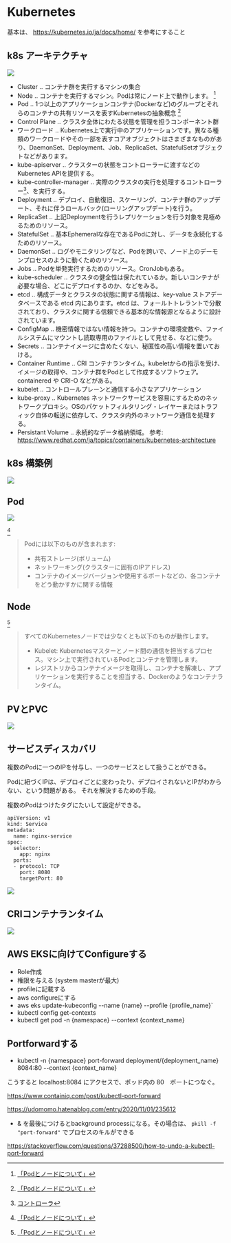 # Kubernetes

基本は、 https://kubernetes.io/ja/docs/home/ を参考にすること

## k8s アーキテクチャ

<img src="./assets/k8s-concept.drawio.png" >


* Cluster .. コンテナ群を実行するマシンの集合
* Node .. コンテナを実行するマシン。Podは常にノード上で動作します。 [^1]
* Pod .. 1つ以上のアプリケーションコンテナ(Dockerなど)のグループとそれらのコンテナの共有リソースを表すKubernetesの抽象概念 [^1]
* Control Plane .. クラスタ全体にわたる状態を管理を担うコンポーネント群
* ワークロード .. Kubernetes上で実行中のアプリケーションです。異なる種類のワークロードやその一部を表すコアオブジェクトはさまざまなものがあり、DaemonSet、Deployment、Job、ReplicaSet、StatefulSetオブジェクトなどがあります。
* kube-apiserver .. クラスターの状態をコントローラーに渡すなどの Kubernetes APIを提供する。
* kube-controller-manager .. 実際のクラスタの実行を処理するコントローラー[^2]、を実行する。
* Deployment .. デプロイ、自動復旧、スケーリング、コンテナ群のアップデート、それに伴うロールバック(ローリングアップデート)を行う。
* ReplicaSet .. 上記Deploymentを行うレプリケーションを行う対象を見極めるためのリソース。
* StatefulSet .. 基本Ephemeralな存在であるPodに対し、データを永続化するためのリソース。
* DaemonSet .. ログやモニタリングなど、Podを跨いで、ノード上のデーモンプロセスのように動くためのリソース。
* Jobs .. Podを単発実行するためのリソース。CronJobもある。
* kube-scheduler .. クラスタの健全性は保たれているか。新しいコンテナが必要な場合、どこにデプロイするのか、などをみる。
* etcd .. 構成データとクラスタの状態に関する情報は、key-value ストアデータベースである etcd 内にあります。etcd は、フォールトトレラントで分散されており、クラスタに関する信頼できる基本的な情報源となるように設計されています。
* ConfigMap .. 機密情報ではない情報を持つ。コンテナの環境変数や、ファイルシステムにマウントし読取専用のファイルとして見せる、などに使う。
* Secrets .. コンテナイメージに含めたくない、秘匿性の高い情報を置いておける。
* Container Runtime .. CRI コンテナランタイム。kubeletからの指示を受け、イメージの取得や、コンテナ群をPodとして作成するソフトウェア。containered や CRI-O などがある。
* kubelet .. コントロールプレーンと通信する小さなアプリケーション
* kube-proxy .. Kubernetes ネットワークサービスを容易にするためのネットワークプロキシ。OSのパケットフィルタリング・レイヤーまたはトラフィック自体の転送に依存して、クラスタ内外のネットワーク通信を処理する。
* Persistant Volume .. 永続的なデータ格納領域。
参考: https://www.redhat.com/ja/topics/containers/kubernetes-architecture

## k8s 構築例

<img src="./assets/k8s-example.drawio.svg" />

## Pod 

<img src="./assets/k8s-pod.drawio.png" >

 [^1]
> Podには以下のものが含まれます:
> * 共有ストレージ(ボリューム)
> * ネットワーキング(クラスターに固有のIPアドレス)
> * コンテナのイメージバージョンや使用するポートなどの、各コンテナをどう動かすかに関する情報

## Node 
 [^1]
> すべてのKubernetesノードでは少なくとも以下のものが動作します。
> * Kubelet: Kubernetesマスターとノード間の通信を担当するプロセス。マシン上で実行されているPodとコンテナを管理します。
> * レジストリからコンテナイメージを取得し、コンテナを解凍し、アプリケーションを実行することを担当する、Dockerのようなコンテナランタイム。

## PVとPVC

<img src="./assets/k8s-pv-pvc.drawio.png" >

## サービスディスカバリ 

複数のPodに一つのIPを付与し、一つのサービスとして扱うことができる。

Podに紐づくIPは、デプロイごとに変わったり、デプロイされないとIPがわからない、という問題がある。
それを解決するための手段。

複数のPodはつけたタグにたいして設定ができる。

```
apiVersion: v1
kind: Service
metadata:
  name: nginx-service
spec:
  selector:
    app: nginx
  ports:
  - protocol: TCP
    port: 8080
    targetPort: 80
```


<img src="./assets/k8s-service.drawio.png" >

## CRIコンテナランタイム

<img src="./assets/k8s-cri.drawio.png" >

## AWS EKSに向けてConfigureする

- Role作成
- 権限を与える (system masterが最大)
- profileに記載する
- aws configureにする
- aws eks update-kubeconfig --name {name} --profile {profile_name}`
- kubectl config get-contexts
- kubectl get pod -n {namespace} --context {context_name}

## Portforwardする

- kubectl -n {namespace} port-forward deployment/{deployment_name} 8084:80 --context {context_name}

こうすると localhost:8084 にアクセスで、ポッド内の 80　ポートにつなぐ。

https://www.containiq.com/post/kubectl-port-forward

https://udomomo.hatenablog.com/entry/2020/11/01/235612

- & を最後につけるとbackground processになる。その場合は、 `pkill -f "port-forward"` でプロセスのキルができる

https://stackoverflow.com/questions/37288500/how-to-undo-a-kubectl-port-forward


[^1]: [「Podとノードについて」](https://kubernetes.io/ja/docs/tutorials/kubernetes-basics/explore/explore-intro/)
[^2]: [コントローラ](https://kubernetes.io/ja/docs/concepts/architecture/controller/)
